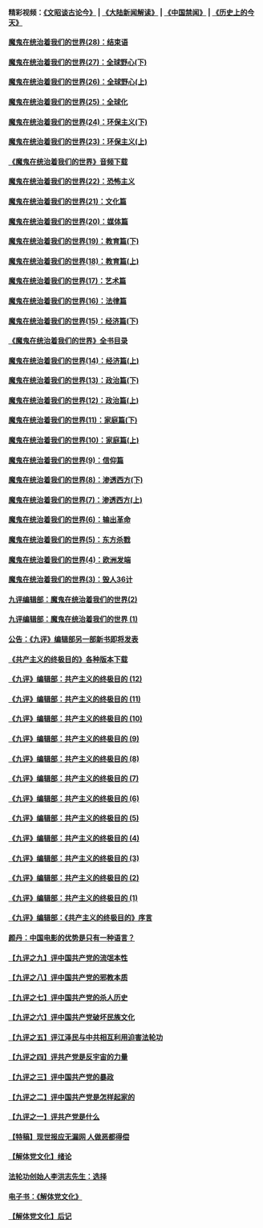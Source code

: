 #### 精彩视频：[《文昭谈古论今》](https://github.com/gfw-breaker/wenzhao/blob/master/README.md?t=01251530) | [《大陆新闻解读》](https://github.com/gfw-breaker/ntdtv-comedy/blob/master/README.md?t=01251530) | [《中国禁闻》](https://github.com/gfw-breaker/ntdtv-news/blob/master/README.md?t=01251530) | [《历史上的今天》](https://github.com/gfw-breaker/today-in-history/blob/master/README.md?t=01251530) 

#### [魔鬼在统治着我们的世界(28)：结束语](../pages/nsc422/n10936246.md?t=01251530) 

#### [魔鬼在统治着我们的世界(27)：全球野心(下)](../pages/nsc422/n10928319.md?t=01251530) 

#### [魔鬼在统治着我们的世界(26)：全球野心(上)](../pages/nsc422/n10900318.md?t=01251530) 

#### [魔鬼在统治着我们的世界(25)：全球化](../pages/nsc422/n10788205.md?t=01251530) 

#### [魔鬼在统治着我们的世界(24)：环保主义(下)](../pages/nsc422/n10695307.md?t=01251530) 

#### [魔鬼在统治着我们的世界(23)：环保主义(上)](../pages/nsc422/n10688613.md?t=01251530) 

#### [《魔鬼在统治着我们的世界》音频下载](../pages/nsc422/n10635553.md?t=01251530) 

#### [魔鬼在统治着我们的世界(22)：恐怖主义](../pages/nsc422/n10614727.md?t=01251530) 

#### [魔鬼在统治着我们的世界(21)：文化篇](../pages/nsc422/n10597706.md?t=01251530) 

#### [魔鬼在统治着我们的世界(20)：媒体篇](../pages/nsc422/n10586579.md?t=01251530) 

#### [魔鬼在统治着我们的世界(19)：教育篇(下)](../pages/nsc422/n10564808.md?t=01251530) 

#### [魔鬼在统治着我们的世界(18)：教育篇(上)](../pages/nsc422/n10526970.md?t=01251530) 

#### [魔鬼在统治着我们的世界(17)：艺术篇](../pages/nsc422/n10499093.md?t=01251530) 

#### [魔鬼在统治着我们的世界(16)：法律篇](../pages/nsc422/n10485969.md?t=01251530) 

#### [魔鬼在统治着我们的世界(15)：经济篇(下)](../pages/nsc422/n10469975.md?t=01251530) 

#### [《魔鬼在统治着我们的世界》全书目录](../pages/nsc422/n10464261.md?t=01251530) 

#### [魔鬼在统治着我们的世界(14)：经济篇(上)](../pages/nsc422/n10457370.md?t=01251530) 

#### [魔鬼在统治着我们的世界(13)：政治篇(下)](../pages/nsc422/n10448270.md?t=01251530) 

#### [魔鬼在统治着我们的世界(12)：政治篇(上)](../pages/nsc422/n10444576.md?t=01251530) 

#### [魔鬼在统治着我们的世界(11)：家庭篇(下)](../pages/nsc422/n10440961.md?t=01251530) 

#### [魔鬼在统治着我们的世界(10)：家庭篇(上)](../pages/nsc422/n10435448.md?t=01251530) 

#### [魔鬼在统治着我们的世界(9)：信仰篇](../pages/nsc422/n10432159.md?t=01251530) 

#### [魔鬼在统治着我们的世界(8)：渗透西方(下)](../pages/nsc422/n10429603.md?t=01251530) 

#### [魔鬼在统治着我们的世界(7)：渗透西方(上)](../pages/nsc422/n10426013.md?t=01251530) 

#### [魔鬼在统治着我们的世界(6)：输出革命](../pages/nsc422/n10421536.md?t=01251530) 

#### [魔鬼在统治着我们的世界(5)：东方杀戮](../pages/nsc422/n10417707.md?t=01251530) 

#### [魔鬼在统治着我们的世界(4)：欧洲发端](../pages/nsc422/n10414890.md?t=01251530) 

#### [魔鬼在统治着我们的世界(3)：毁人36计](../pages/nsc422/n10411583.md?t=01251530) 

#### [九评编辑部：魔鬼在统治着我们的世界(2)](../pages/nsc422/n10410036.md?t=01251530) 

#### [九评编辑部：魔鬼在统治着我们的世界 (1)](../pages/nsc422/n10406825.md?t=01251530) 

#### [公告：《九评》编辑部另一部新书即将发表](../pages/nsc422/n10405104.md?t=01251530) 

#### [《共产主义的终极目的》各种版本下载](../pages/nsc422/n10022138.md?t=01251530) 

#### [《九评》编辑部：共产主义的终极目的 (12)](../pages/nsc422/n9933272.md?t=01251530) 

#### [《九评》编辑部：共产主义的终极目的 (11)](../pages/nsc422/n9924973.md?t=01251530) 

#### [《九评》编辑部：共产主义的终极目的 (10)](../pages/nsc422/n9920883.md?t=01251530) 

#### [《九评》编辑部：共产主义的终极目的 (9)](../pages/nsc422/n9916363.md?t=01251530) 

#### [《九评》编辑部：共产主义的终极目的 (8)](../pages/nsc422/n9912488.md?t=01251530) 

#### [《九评》编辑部：共产主义的终极目的 (7)](../pages/nsc422/n9901176.md?t=01251530) 

#### [《九评》编辑部：共产主义的终极目的 (6)](../pages/nsc422/n9899359.md?t=01251530) 

#### [《九评》编辑部：共产主义的终极目的 (5)](../pages/nsc422/n9893174.md?t=01251530) 

#### [《九评》编辑部：共产主义的终极目的 (4)](../pages/nsc422/n9891246.md?t=01251530) 

#### [《九评》编辑部：共产主义的终极目的 (3)](../pages/nsc422/n9879879.md?t=01251530) 

#### [《九评》编辑部：共产主义的终极目的 (2)](../pages/nsc422/n9876205.md?t=01251530) 

#### [《九评》编辑部：共产主义的终极目的 (1)](../pages/nsc422/n9865857.md?t=01251530) 

#### [《九评》编辑部：《共产主义的终极目的》序言](../pages/nsc422/n9862666.md?t=01251530) 

#### [颜丹：中国电影的优势是只有一种语言？](../pages/nsc422/n9583062.md?t=01251530) 

#### [【九评之九】评中国共产党的流氓本性](../pages/nsc422/n737542.md?t=01251530) 

#### [【九评之八】评中国共产党的邪教本质](../pages/nsc422/n735942.md?t=01251530) 

#### [【九评之七】评中国共产党的杀人历史](../pages/nsc422/n733806.md?t=01251530) 

#### [【九评之六】评中国共产党破坏民族文化](../pages/nsc422/n731667.md?t=01251530) 

#### [【九评之五】评江泽民与中共相互利用迫害法轮功](../pages/nsc422/n730058.md?t=01251530) 

#### [【九评之四】评共产党是反宇宙的力量](../pages/nsc422/n727814.md?t=01251530) 

#### [【九评之三】评中国共产党的暴政](../pages/nsc422/n725597.md?t=01251530) 

#### [【九评之二】评中国共产党是怎样起家的](../pages/nsc422/n723946.md?t=01251530) 

#### [【九评之一】评共产党是什么](../pages/nsc422/n722529.md?t=01251530) 

#### [【特稿】现世报应无漏网 人做恶都得偿](../pages/nsc422/n4215167.md?t=01251530) 

#### [【解体党文化】绪论](../pages/nsc422/n1449356.md?t=01251530) 

#### [法轮功创始人李洪志先生：选择](../pages/nsc422/n3580738.md?t=01251530) 

#### [电子书：《解体党文化》](../pages/nsc422/n1573484.md?t=01251530) 

#### [【解体党文化】后记](../pages/nsc422/n1531999.md?t=01251530) 

